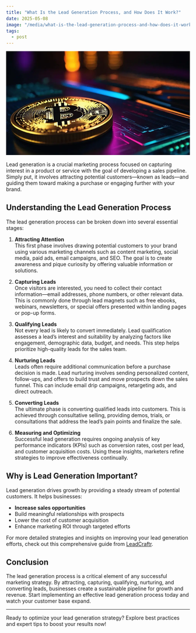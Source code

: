 ```yaml
---
title: "What Is the Lead Generation Process, and How Does It Work?"
date: 2025-05-08
image: "/media/what-is-the-lead-generation-process-and-how-does-it-work.webp"
tags:
  - post
---
```


![What Is the Lead Generation Process, and How Does It Work?](/media/what-is-the-lead-generation-process-and-how-does-it-work.webp)

Lead generation is a crucial marketing process focused on capturing interest in a product or service with the goal of developing a sales pipeline. Simply put, it involves attracting potential customers—known as leads—and guiding them toward making a purchase or engaging further with your brand.

## Understanding the Lead Generation Process

The lead generation process can be broken down into several essential stages:

1. **Attracting Attention**  
   This first phase involves drawing potential customers to your brand using various marketing channels such as content marketing, social media, paid ads, email campaigns, and SEO. The goal is to create awareness and pique curiosity by offering valuable information or solutions.

2. **Capturing Leads**  
   Once visitors are interested, you need to collect their contact information—email addresses, phone numbers, or other relevant data. This is commonly done through lead magnets such as free ebooks, webinars, newsletters, or special offers presented within landing pages or pop-up forms.

3. **Qualifying Leads**  
   Not every lead is likely to convert immediately. Lead qualification assesses a lead’s interest and suitability by analyzing factors like engagement, demographic data, budget, and needs. This step helps prioritize high-quality leads for the sales team.

4. **Nurturing Leads**  
   Leads often require additional communication before a purchase decision is made. Lead nurturing involves sending personalized content, follow-ups, and offers to build trust and move prospects down the sales funnel. This can include email drip campaigns, retargeting ads, and direct outreach.

5. **Converting Leads**  
   The ultimate phase is converting qualified leads into customers. This is achieved through consultative selling, providing demos, trials, or consultations that address the lead’s pain points and finalize the sale.

6. **Measuring and Optimizing**  
   Successful lead generation requires ongoing analysis of key performance indicators (KPIs) such as conversion rates, cost per lead, and customer acquisition costs. Using these insights, marketers refine strategies to improve effectiveness continually.

## Why is Lead Generation Important?

Lead generation drives growth by providing a steady stream of potential customers. It helps businesses:

- **Increase sales opportunities**
- Build meaningful relationships with prospects
- Lower the cost of customer acquisition
- Enhance marketing ROI through targeted efforts

For more detailed strategies and insights on improving your lead generation efforts, check out this comprehensive guide from [LeadCraftr](https://leadcraftr.com/posts/lead-generation/).

## Conclusion

The lead generation process is a critical element of any successful marketing strategy. By attracting, capturing, qualifying, nurturing, and converting leads, businesses create a sustainable pipeline for growth and revenue. Start implementing an effective lead generation process today and watch your customer base expand.

---

Ready to optimize your lead generation strategy? Explore best practices and expert tips to boost your results now!
